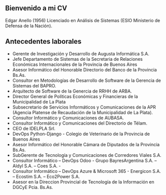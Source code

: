 ## Bienvenido a mi CV

Edgar Anello (1956) Licenciado en Análisis de Sistemas (ESIO Ministerio de Defensa de la Nación).

## Antecedentes laborales
- Gerente de Investigación y Desarrollo de Augusta Informática S.A.
- Jefe Departamento de Sistemas de la Secretaria de Relaciones Económicas Internacionales de la Provincia de Buenos Aires
- Asesor Informático del Honorable Directorio del Banco de la Provincia Bs.As.
- Consultor en Metodologías de Desarrollo de Software de la Gerencia de Sistemas del BAPRO.
- Arquitecto de Software de la Genercia de RRHH de ARBA.
- Director General de Políticas Económicas y Financieras de la Municipalidad de La Plata
- Subsecretario de Servicios Informáticos y Comunicaciones de la APR (Agencia Platense de Recaudación de la Municipalidad de La Plata).
- Consultor Informático y Comunicaciones de AUBASA.
- Consultor Informático y Comunicaciones del Directorio de Télam.
- CEO de IDELPLA Srl. 
- DevOps Python-Django - Colegio de Veterinario de la Provincia de Buenos Aires
- Asesor Informático del Honorable Cámara de Diputados de la Provincia Bs.As.
- SubGerente de Tecnología y Comunicaciones de Corredores Viales S.A.
- Consultor Informático – DevOps Odoo -  Grupo BayresArgentina S.A. – Aldyl S.A. – Coes S.A. - 
- Consultor Informático – DevOps Azure & Microsoft 365 - Energicon S.A. – Ecostim S.A. – Eco2Power S.A. 
- Asesor en la Direccion Provincial de Tecnología de la Información en DGCyE Pcia. Bs.As.  
